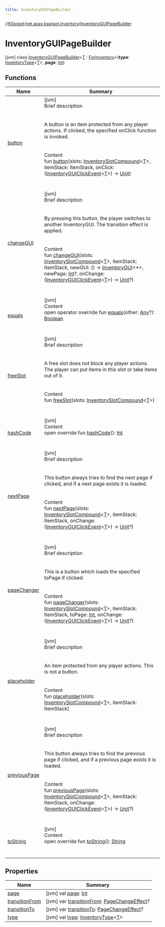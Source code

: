 ```yaml
---
title: InventoryGUIPageBuilder -
---
```

//[KSpigot](../../index.md)/[net.axay.kspigot.inventory](../index.md)/[InventoryGUIPageBuilder](index.md)



# InventoryGUIPageBuilder  
 [jvm] class [InventoryGUIPageBuilder](index.md)<[T](index.md) : [ForInventory](../-for-inventory/index.md)>(**type**: [InventoryType](../-inventory-type/index.md)<[T](index.md)>, **page**: [Int](https://kotlinlang.org/api/latest/jvm/stdlib/kotlin/-int/index.html))   


## Functions  
  
|  Name|  Summary| 
|---|---|
| [button](button.md)| [jvm]  <br>Brief description  <br><br><br>A button is an item protected from any player actions. If clicked, the specified onClick function is invoked.<br><br>  <br>Content  <br>fun [button](button.md)(slots: [InventorySlotCompound](../-inventory-slot-compound/index.md)<[T](index.md)>, itemStack: ItemStack, onClick: ([InventoryGUIClickEvent](../-inventory-g-u-i-click-event/index.md)<[T](index.md)>) -> [Unit](https://kotlinlang.org/api/latest/jvm/stdlib/kotlin/-unit/index.html))  <br><br><br>
| [changeGUI](change-g-u-i.md)| [jvm]  <br>Brief description  <br><br><br>By pressing this button, the player switches to another InventoryGUI. The transition effect is applied.<br><br>  <br>Content  <br>fun [changeGUI](change-g-u-i.md)(slots: [InventorySlotCompound](../-inventory-slot-compound/index.md)<[T](index.md)>, itemStack: ItemStack, newGUI: () -> [InventoryGUI](../-inventory-g-u-i/index.md)<*>, newPage: [Int](https://kotlinlang.org/api/latest/jvm/stdlib/kotlin/-int/index.html)?, onChange: ([InventoryGUIClickEvent](../-inventory-g-u-i-click-event/index.md)<[T](index.md)>) -> [Unit](https://kotlinlang.org/api/latest/jvm/stdlib/kotlin/-unit/index.html)?)  <br><br><br>
| [equals](../../net.axay.kspigot.utils/-registerable-command/index.md#kotlin/Any/equals/#kotlin.Any?/PointingToDeclaration/)| [jvm]  <br>Content  <br>open operator override fun [equals](../../net.axay.kspigot.utils/-registerable-command/index.md#kotlin/Any/equals/#kotlin.Any?/PointingToDeclaration/)(other: [Any](https://kotlinlang.org/api/latest/jvm/stdlib/kotlin/-any/index.html)?): [Boolean](https://kotlinlang.org/api/latest/jvm/stdlib/kotlin/-boolean/index.html)  <br><br><br>
| [freeSlot](free-slot.md)| [jvm]  <br>Brief description  <br><br><br>A free slot does not block any player actions. The player can put items in this slot or take items out of it.<br><br>  <br>Content  <br>fun [freeSlot](free-slot.md)(slots: [InventorySlotCompound](../-inventory-slot-compound/index.md)<[T](index.md)>)  <br><br><br>
| [hashCode](../../net.axay.kspigot.utils/-registerable-command/index.md#kotlin/Any/hashCode/#/PointingToDeclaration/)| [jvm]  <br>Content  <br>open override fun [hashCode](../../net.axay.kspigot.utils/-registerable-command/index.md#kotlin/Any/hashCode/#/PointingToDeclaration/)(): [Int](https://kotlinlang.org/api/latest/jvm/stdlib/kotlin/-int/index.html)  <br><br><br>
| [nextPage](next-page.md)| [jvm]  <br>Brief description  <br><br><br>This button always tries to find the next page if clicked, and if a next page exists it is loaded.<br><br>  <br>Content  <br>fun [nextPage](next-page.md)(slots: [InventorySlotCompound](../-inventory-slot-compound/index.md)<[T](index.md)>, itemStack: ItemStack, onChange: ([InventoryGUIClickEvent](../-inventory-g-u-i-click-event/index.md)<[T](index.md)>) -> [Unit](https://kotlinlang.org/api/latest/jvm/stdlib/kotlin/-unit/index.html)?)  <br><br><br>
| [pageChanger](page-changer.md)| [jvm]  <br>Brief description  <br><br><br>This is a button which loads the specified toPage if clicked.<br><br>  <br>Content  <br>fun [pageChanger](page-changer.md)(slots: [InventorySlotCompound](../-inventory-slot-compound/index.md)<[T](index.md)>, itemStack: ItemStack, toPage: [Int](https://kotlinlang.org/api/latest/jvm/stdlib/kotlin/-int/index.html), onChange: ([InventoryGUIClickEvent](../-inventory-g-u-i-click-event/index.md)<[T](index.md)>) -> [Unit](https://kotlinlang.org/api/latest/jvm/stdlib/kotlin/-unit/index.html)?)  <br><br><br>
| [placeholder](placeholder.md)| [jvm]  <br>Brief description  <br><br><br>An item protected from any player actions. This is not a button.<br><br>  <br>Content  <br>fun [placeholder](placeholder.md)(slots: [InventorySlotCompound](../-inventory-slot-compound/index.md)<[T](index.md)>, itemStack: ItemStack)  <br><br><br>
| [previousPage](previous-page.md)| [jvm]  <br>Brief description  <br><br><br>This button always tries to find the previous page if clicked, and if a previous page exists it is loaded.<br><br>  <br>Content  <br>fun [previousPage](previous-page.md)(slots: [InventorySlotCompound](../-inventory-slot-compound/index.md)<[T](index.md)>, itemStack: ItemStack, onChange: ([InventoryGUIClickEvent](../-inventory-g-u-i-click-event/index.md)<[T](index.md)>) -> [Unit](https://kotlinlang.org/api/latest/jvm/stdlib/kotlin/-unit/index.html)?)  <br><br><br>
| [toString](../../net.axay.kspigot.utils/-registerable-command/index.md#kotlin/Any/toString/#/PointingToDeclaration/)| [jvm]  <br>Content  <br>open override fun [toString](../../net.axay.kspigot.utils/-registerable-command/index.md#kotlin/Any/toString/#/PointingToDeclaration/)(): [String](https://kotlinlang.org/api/latest/jvm/stdlib/kotlin/-string/index.html)  <br><br><br>


## Properties  
  
|  Name|  Summary| 
|---|---|
| [page](index.md#net.axay.kspigot.inventory/InventoryGUIPageBuilder/page/#/PointingToDeclaration/)|  [jvm] val [page](index.md#net.axay.kspigot.inventory/InventoryGUIPageBuilder/page/#/PointingToDeclaration/): [Int](https://kotlinlang.org/api/latest/jvm/stdlib/kotlin/-int/index.html)   <br>
| [transitionFrom](index.md#net.axay.kspigot.inventory/InventoryGUIPageBuilder/transitionFrom/#/PointingToDeclaration/)|  [jvm] var [transitionFrom](index.md#net.axay.kspigot.inventory/InventoryGUIPageBuilder/transitionFrom/#/PointingToDeclaration/): [PageChangeEffect](../-page-change-effect/index.md)?   <br>
| [transitionTo](index.md#net.axay.kspigot.inventory/InventoryGUIPageBuilder/transitionTo/#/PointingToDeclaration/)|  [jvm] var [transitionTo](index.md#net.axay.kspigot.inventory/InventoryGUIPageBuilder/transitionTo/#/PointingToDeclaration/): [PageChangeEffect](../-page-change-effect/index.md)?   <br>
| [type](index.md#net.axay.kspigot.inventory/InventoryGUIPageBuilder/type/#/PointingToDeclaration/)|  [jvm] val [type](index.md#net.axay.kspigot.inventory/InventoryGUIPageBuilder/type/#/PointingToDeclaration/): [InventoryType](../-inventory-type/index.md)<[T](index.md)>   <br>

